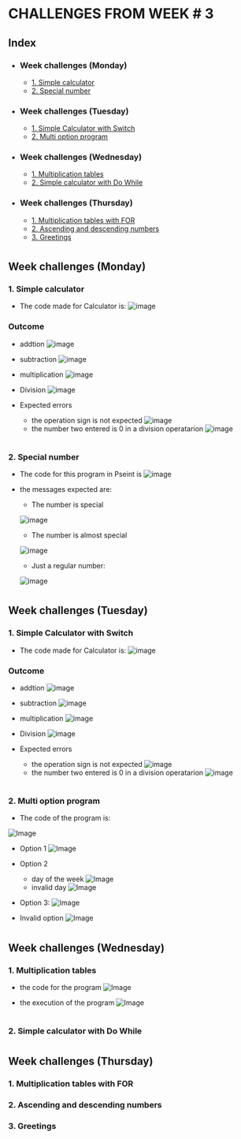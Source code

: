 # CHALLENGES FROM WEEK # 3 

## Index
- ### Week challenges (Monday)
    - [1. Simple calculator](#1-simple-calculator)
    - [2. Special number](#2-special-number)
- ### Week challenges (Tuesday)
    - [1. Simple Calculator with Switch](#1-simple-calculator-with-switch)
    - [2. Multi option program](#2-multi-option-program)
- ### Week challenges (Wednesday)
    - [1. Multiplication tables](#1-multiplication-tables)
    - [2. Simple calculator with Do While](#2-simple-calculator-with-do-while)
- ### Week challenges (Thursday)
    - [1. Multiplication tables with FOR](#1-multiplication-tables-with-for)
    - [2. Ascending and descending numbers](#2-ascending-and-descending-numbers)
    - [3. Greetings](#3-greetings)

#

## Week challenges (Monday)

### 1. Simple calculator
- The code made for Calculator is:
![image](4234-PSeInt.png)

### Outcome
- addtion
![image](4235-PSeInt_-_Ejecutando_proceso_SIMPLE_CALCULATOR.png)
- subtraction
![image](4236-PSeInt_-_Ejecutando_proceso_SIMPLE_CALCULATOR.png)
- multiplication
![image](4237-PSeInt_-_Ejecutando_proceso_SIMPLE_CALCULATOR.png)

- Division
![image](4238-PSeInt_-_Ejecutando_proceso_SIMPLE_CALCULATOR.png)
- Expected errors
    - the operation sign is not expected
    ![image](4240-PSeInt_-_Ejecutando_proceso_SIMPLE_CALCULATOR.png)
    - the number two entered is 0 in a division operatarion
    ![image](4239-PSeInt_-_Ejecutando_proceso_SIMPLE_CALCULATOR.png)
#

### 2. Special number
 - The code for this program in Pseint is
![image](4241-PSeInt.png)
 - the messages expected are:

    - The number is special

    ![image](4243-PSeInt_-_Ejecutando_proceso_SPECIALNUMBER.png)

    - The number is almost special

    ![image](4244-PSeInt_-_Ejecutando_proceso_SPECIALNUMBER.png)

    - Just a regular number:

    ![image](4242-PSeInt_-_Ejecutando_proceso_SPECIALNUMBER.png)


#

## Week challenges (Tuesday)
### 1. Simple Calculator with Switch
- The code made for Calculator is:
![image](4249-PSeInt.png)

### Outcome
- addtion
![image](4250-PSeInt_-_Ejecutando_proceso_SIMPLE_CALCULATOR.png)
- subtraction
![image](4251-PSeInt_-_Ejecutando_proceso_SIMPLE_CALCULATOR.png)
- multiplication
![image](4255-PSeInt_-_Ejecutando_proceso_SIMPLE_CALCULATOR.png)

- Division
![image](4252-PSeInt_-_Ejecutando_proceso_SIMPLE_CALCULATOR.png)
- Expected errors
    - the operation sign is not expected
    ![image](4253-PSeInt_-_Ejecutando_proceso_SIMPLE_CALCULATOR.png)
    - the number two entered is 0 in a division operatarion
    ![image](4254-PSeInt_-_Ejecutando_proceso_SIMPLE_CALCULATOR.png)

#
### 2. Multi option program
- The code of the program is:

![Image](4256-PSeInt.png)

- Option 1
![Image](4257-PSeInt_-_Ejecutando_proceso_MULTIOPTION.png)
- Option 2
    - day of the week
        ![Image](4259-PSeInt_-_Ejecutando_proceso_MULTIOPTION.png)
    - invalid day
        ![Image](4258-PSeInt_-_Ejecutando_proceso_MULTIOPTION.png)

- Option 3:
    ![Image](4260-PSeInt_-_Ejecutando_proceso_MULTIOPTION.png)
    

- Invalid option
![Image](4261-PSeInt_-_Ejecutando_proceso_MULTIOPTION.png)



#
#

## Week challenges (Wednesday)

### 1. Multiplication tables
- the code for the program
![Image](4262-PSeInt.png)

- the execution of the program
![Image](4263-PSeInt_-_Ejecutando_proceso_MULTIPLICATIONTABLE.png)
#
### 2. Simple calculator with Do While

#
#
## Week challenges (Thursday)
 ### 1. Multiplication tables with FOR
 ### 2. Ascending and descending numbers
 ### 3. Greetings

#